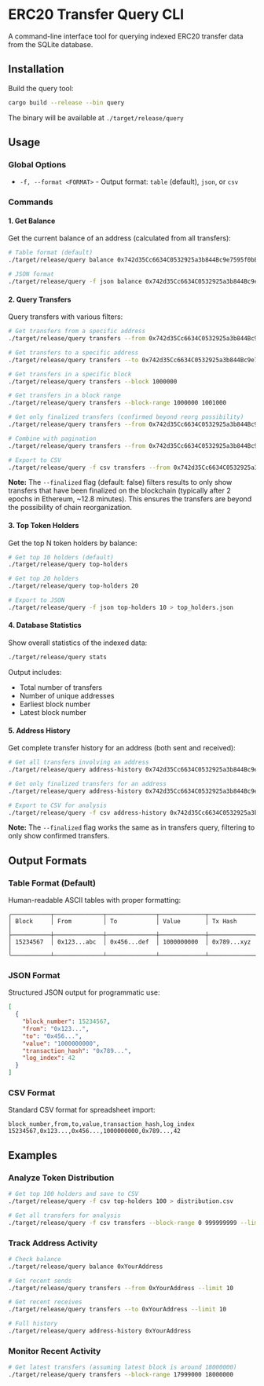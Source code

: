 # ERC20 Transfer Query CLI

A command-line interface tool for querying indexed ERC20 transfer data from the SQLite database.

## Installation

Build the query tool:
```bash
cargo build --release --bin query
```

The binary will be available at `./target/release/query`

## Usage

### Global Options

- `-f, --format <FORMAT>` - Output format: `table` (default), `json`, or `csv`

### Commands

#### 1. Get Balance
Get the current balance of an address (calculated from all transfers):

```bash
# Table format (default)
./target/release/query balance 0x742d35Cc6634C0532925a3b844Bc9e7595f0bEb1

# JSON format
./target/release/query -f json balance 0x742d35Cc6634C0532925a3b844Bc9e7595f0bEb1
```

#### 2. Query Transfers
Query transfers with various filters:

```bash
# Get transfers from a specific address
./target/release/query transfers --from 0x742d35Cc6634C0532925a3b844Bc9e7595f0bEb1

# Get transfers to a specific address
./target/release/query transfers --to 0x742d35Cc6634C0532925a3b844Bc9e7595f0bEb1

# Get transfers in a specific block
./target/release/query transfers --block 1000000

# Get transfers in a block range
./target/release/query transfers --block-range 1000000 1001000

# Get only finalized transfers (confirmed beyond reorg possibility)
./target/release/query transfers --from 0x742d35Cc6634C0532925a3b844Bc9e7595f0bEb1 --finalized

# Combine with pagination
./target/release/query transfers --from 0x742d35Cc6634C0532925a3b844Bc9e7595f0bEb1 --limit 50 --offset 100

# Export to CSV
./target/release/query -f csv transfers --from 0x742d35Cc6634C0532925a3b844Bc9e7595f0bEb1 > transfers.csv
```

**Note:** The `--finalized` flag (default: false) filters results to only show transfers that have been finalized on the blockchain (typically after 2 epochs in Ethereum, ~12.8 minutes). This ensures the transfers are beyond the possibility of chain reorganization.

#### 3. Top Token Holders
Get the top N token holders by balance:

```bash
# Get top 10 holders (default)
./target/release/query top-holders

# Get top 20 holders
./target/release/query top-holders 20

# Export to JSON
./target/release/query -f json top-holders 10 > top_holders.json
```

#### 4. Database Statistics
Show overall statistics of the indexed data:

```bash
./target/release/query stats
```

Output includes:
- Total number of transfers
- Number of unique addresses
- Earliest block number
- Latest block number

#### 5. Address History
Get complete transfer history for an address (both sent and received):

```bash
# Get all transfers involving an address
./target/release/query address-history 0x742d35Cc6634C0532925a3b844Bc9e7595f0bEb1

# Get only finalized transfers for an address
./target/release/query address-history 0x742d35Cc6634C0532925a3b844Bc9e7595f0bEb1 --finalized

# Export to CSV for analysis
./target/release/query -f csv address-history 0x742d35Cc6634C0532925a3b844Bc9e7595f0bEb1 > address_history.csv
```

**Note:** The `--finalized` flag works the same as in transfers query, filtering to only show confirmed transfers.

## Output Formats

### Table Format (Default)
Human-readable ASCII tables with proper formatting:
```
╭───────────┬──────────────┬──────────────┬─────────────┬─────────────╮
│ Block     │ From         │ To           │ Value       │ Tx Hash     │
├───────────┼──────────────┼──────────────┼─────────────┼─────────────┤
│ 15234567  │ 0x123...abc  │ 0x456...def  │ 1000000000  │ 0x789...xyz │
╰───────────┴──────────────┴──────────────┴─────────────┴─────────────╯
```

### JSON Format
Structured JSON output for programmatic use:
```json
[
  {
    "block_number": 15234567,
    "from": "0x123...",
    "to": "0x456...",
    "value": "1000000000",
    "transaction_hash": "0x789...",
    "log_index": 42
  }
]
```

### CSV Format
Standard CSV format for spreadsheet import:
```csv
block_number,from,to,value,transaction_hash,log_index
15234567,0x123...,0x456...,1000000000,0x789...,42
```

## Examples

### Analyze Token Distribution
```bash
# Get top 100 holders and save to CSV
./target/release/query -f csv top-holders 100 > distribution.csv

# Get all transfers for analysis
./target/release/query -f csv transfers --block-range 0 999999999 --limit 1000000 > all_transfers.csv
```

### Track Address Activity
```bash
# Check balance
./target/release/query balance 0xYourAddress

# Get recent sends
./target/release/query transfers --from 0xYourAddress --limit 10

# Get recent receives
./target/release/query transfers --to 0xYourAddress --limit 10

# Full history
./target/release/query address-history 0xYourAddress
```

### Monitor Recent Activity
```bash
# Get latest transfers (assuming latest block is around 18000000)
./target/release/query transfers --block-range 17999000 18000000
```